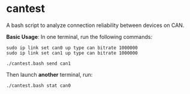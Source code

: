 # cantest

A bash script to analyze connection reliability between devices on CAN.

**Basic Usage**:
In one terminal, run the following commands:
```
sudo ip link set can0 up type can bitrate 1000000
sudo ip link set can1 up type can bitrate 1000000

./cantest.bash send can1
```

Then launch **another** terminal, run:
```
./cantest.bash stat can0
```
